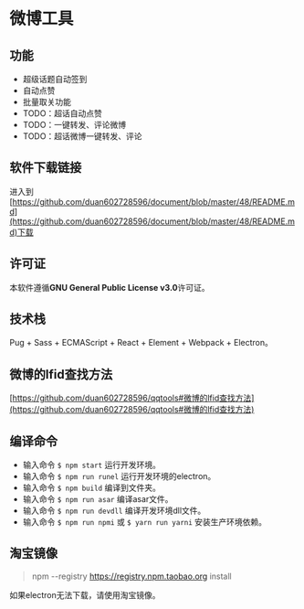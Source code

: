 # 微博工具

## 功能

* 超级话题自动签到
* 自动点赞
* 批量取关功能
* TODO：超话自动点赞
* TODO：一键转发、评论微博
* TODO：超话微博一键转发、评论

## 软件下载链接

进入到[https://github.com/duan602728596/document/blob/master/48/README.md](https://github.com/duan602728596/document/blob/master/48/README.md)下载

## 许可证

本软件遵循**GNU General Public License v3.0**许可证。

## 技术栈

Pug + Sass + ECMAScript + React + Element + Webpack + Electron。

## 微博的lfid查找方法

[https://github.com/duan602728596/qqtools#微博的lfid查找方法](https://github.com/duan602728596/qqtools#微博的lfid查找方法)

## 编译命令

* 输入命令 `$ npm start` 运行开发环境。
* 输入命令 `$ npm run runel` 运行开发环境的electron。
* 输入命令 `$ npm build` 编译到文件夹。
* 输入命令 `$ npm run asar` 编译asar文件。
* 输入命令 `$ npm run devdll` 编译开发环境dll文件。
* 输入命令 `$ npm run npmi` 或 `$ yarn run yarni` 安装生产环境依赖。

## 淘宝镜像

> npm --registry https://registry.npm.taobao.org install

如果electron无法下载，请使用淘宝镜像。